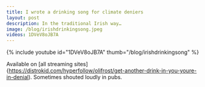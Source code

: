```yaml
---
title: I wrote a drinking song for climate deniers
layout: post
description: In the traditional Irish way…
image: /blog/irishdrinkingsong.jpeg
videos: 1DVeV8oJB7A
---
```


<!-- {% include refrost-style %} -->

{% include youtube id="1DVeV8oJB7A" thumb="/blog/irishdrinkingsong" %}

Available on [all streaming sites]{https://distrokid.com/hyperfollow/olifrost/get-another-drink-in-you-youre-in-denial). Sometimes shouted loudly in pubs.